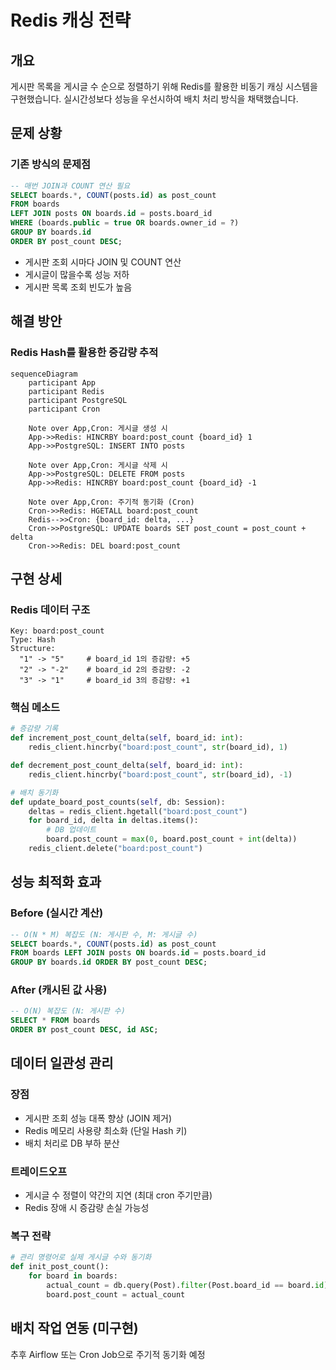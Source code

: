 # Redis 캐싱 전략

## 개요

게시판 목록을 게시글 수 순으로 정렬하기 위해 Redis를 활용한 비동기 캐싱 시스템을 구현했습니다. 실시간성보다 성능을 우선시하여 배치 처리 방식을 채택했습니다.

## 문제 상황

### 기존 방식의 문제점
```sql
-- 매번 JOIN과 COUNT 연산 필요
SELECT boards.*, COUNT(posts.id) as post_count
FROM boards 
LEFT JOIN posts ON boards.id = posts.board_id
WHERE (boards.public = true OR boards.owner_id = ?)
GROUP BY boards.id
ORDER BY post_count DESC;
```

- 게시판 조회 시마다 JOIN 및 COUNT 연산
- 게시글이 많을수록 성능 저하
- 게시판 목록 조회 빈도가 높음

## 해결 방안

### Redis Hash를 활용한 증감량 추적

```mermaid
sequenceDiagram
    participant App
    participant Redis
    participant PostgreSQL
    participant Cron
    
    Note over App,Cron: 게시글 생성 시
    App->>Redis: HINCRBY board:post_count {board_id} 1
    App->>PostgreSQL: INSERT INTO posts
    
    Note over App,Cron: 게시글 삭제 시  
    App->>PostgreSQL: DELETE FROM posts
    App->>Redis: HINCRBY board:post_count {board_id} -1
    
    Note over App,Cron: 주기적 동기화 (Cron)
    Cron->>Redis: HGETALL board:post_count
    Redis-->>Cron: {board_id: delta, ...}
    Cron->>PostgreSQL: UPDATE boards SET post_count = post_count + delta
    Cron->>Redis: DEL board:post_count
```

## 구현 상세

### Redis 데이터 구조

```
Key: board:post_count
Type: Hash
Structure:
  "1" -> "5"     # board_id 1의 증감량: +5
  "2" -> "-2"    # board_id 2의 증감량: -2
  "3" -> "1"     # board_id 3의 증감량: +1
```

### 핵심 메소드

```python
# 증감량 기록
def increment_post_count_delta(self, board_id: int):
    redis_client.hincrby("board:post_count", str(board_id), 1)

def decrement_post_count_delta(self, board_id: int):
    redis_client.hincrby("board:post_count", str(board_id), -1)

# 배치 동기화
def update_board_post_counts(self, db: Session):
    deltas = redis_client.hgetall("board:post_count")
    for board_id, delta in deltas.items():
        # DB 업데이트
        board.post_count = max(0, board.post_count + int(delta))
    redis_client.delete("board:post_count")
```

## 성능 최적화 효과

### Before (실시간 계산)
```sql
-- O(N * M) 복잡도 (N: 게시판 수, M: 게시글 수)
SELECT boards.*, COUNT(posts.id) as post_count
FROM boards LEFT JOIN posts ON boards.id = posts.board_id
GROUP BY boards.id ORDER BY post_count DESC;
```

### After (캐시된 값 사용)
```sql
-- O(N) 복잡도 (N: 게시판 수)
SELECT * FROM boards 
ORDER BY post_count DESC, id ASC;
```

## 데이터 일관성 관리

### 장점
- 게시판 조회 성능 대폭 향상 (JOIN 제거)
- Redis 메모리 사용량 최소화 (단일 Hash 키)
- 배치 처리로 DB 부하 분산

### 트레이드오프
- 게시글 수 정렬이 약간의 지연 (최대 cron 주기만큼)
- Redis 장애 시 증감량 손실 가능성

### 복구 전략
```python
# 관리 명령어로 실제 게시글 수와 동기화
def init_post_count():
    for board in boards:
        actual_count = db.query(Post).filter(Post.board_id == board.id).count()
        board.post_count = actual_count
```

## 배치 작업 연동 (미구현)

추후 Airflow 또는 Cron Job으로 주기적 동기화 예정